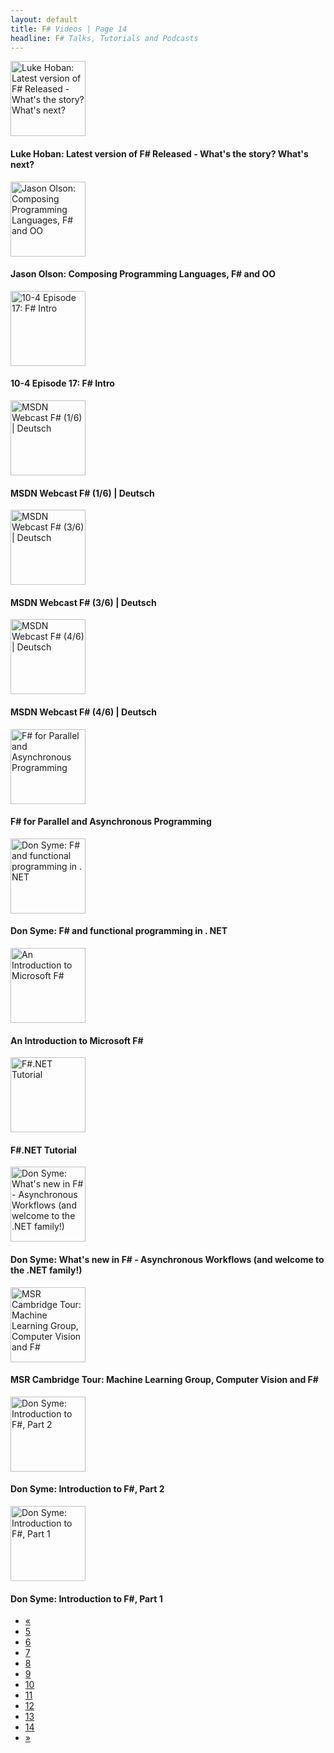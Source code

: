 ```yaml
---
layout: default
title: F# Videos | Page 14
headline: F# Talks, Tutorials and Podcasts
---
```


<div>
  <div class="row">
    <div class="col-md-4">
      <div style="border: none;">
        <a href="http://channel9.msdn.com/Blogs/Charles/Luke-Hoban-Latest-version-of-F-Released-Whats-the-story-Whats-next" class="thumbnail" target="_blank">
          <img src="http://mschnlnine.vo.llnwd.net/d1/Dev/App_Themes/C9/images/avatars/c9classic/default.gif" alt="Luke Hoban: Latest version of F# Released - What's the story? What's next?" style="height: 120px;" />
        </a>
        <div class="caption">
          <h4>Luke Hoban: Latest version of F# Released - What's the story? What's next?</h4>
        </div>
      </div>
    </div>
    <div class="col-md-4">
      <div style="border: none;">
        <a href="http://channel9.msdn.com/Blogs/Charles/Jason-Olson-Composing-Programming-Languages-F-and-OO" class="thumbnail" target="_blank">
          <img src="http://mschnlnine.vo.llnwd.net/d1/Dev/App_Themes/C9/images/avatars/c9classic/default.gif" alt="Jason Olson: Composing Programming Languages, F# and OO" style="height: 120px;" />
        </a>
        <div class="caption">
          <h4>Jason Olson: Composing Programming Languages, F# and OO</h4>
        </div>
      </div>
    </div>
    <div class="col-md-4">
      <div style="border: none;">
        <a href="http://channel9.msdn.com/Shows/10-4/10-4-Episode-17-F-Intro" class="thumbnail" target="_blank">
          <img src="http://mschnlnine.vo.llnwd.net/d1/Dev/App_Themes/C9/images/avatars/c9classic/default.gif" alt="10-4 Episode 17: F# Intro" style="height: 120px;" />
        </a>
        <div class="caption">
          <h4>10-4 Episode 17: F# Intro</h4>
        </div>
      </div>
    </div>
  </div>
  <div class="row">
    <div class="col-md-4">
      <div style="border: none;">
        <a href="http://www.youtube.com/watch?v=1qU7oWHvRKs" class="thumbnail" target="_blank">
          <img src="http://i2.ytimg.com/vi/1qU7oWHvRKs/mqdefault.jpg" alt="MSDN Webcast F# (1/6) | Deutsch" style="height: 120px;" />
        </a>
        <div class="caption">
          <h4>MSDN Webcast F# (1/6) | Deutsch</h4>
        </div>
      </div>
    </div>
    <div class="col-md-4">
      <div style="border: none;">
        <a href="http://www.youtube.com/watch?v=j9d_W_AD9Oc" class="thumbnail" target="_blank">
          <img src="http://i3.ytimg.com/vi/j9d_W_AD9Oc/mqdefault.jpg" alt="MSDN Webcast F# (3/6) | Deutsch" style="height: 120px;" />
        </a>
        <div class="caption">
          <h4>MSDN Webcast F# (3/6) | Deutsch</h4>
        </div>
      </div>
    </div>
    <div class="col-md-4">
      <div style="border: none;">
        <a href="http://www.youtube.com/watch?v=7dLsNswEeAY" class="thumbnail" target="_blank">
          <img src="http://i4.ytimg.com/vi/7dLsNswEeAY/mqdefault.jpg" alt="MSDN Webcast F# (4/6) | Deutsch" style="height: 120px;" />
        </a>
        <div class="caption">
          <h4>MSDN Webcast F# (4/6) | Deutsch</h4>
        </div>
      </div>
    </div>
  </div>
  <div class="row">
    <div class="col-md-4">
      <div style="border: none;">
        <a href="http://www.microsoftpdc.com/2009/FT20" class="thumbnail" target="_blank">
          <img src="http://i.msdn.microsoft.com/ff759495.pap_150x113(en-us).jpg" alt="F# for Parallel and Asynchronous Programming" style="height: 120px;" />
        </a>
        <div class="caption">
          <h4>F# for Parallel and Asynchronous Programming</h4>
        </div>
      </div>
    </div>
    <div class="col-md-4">
      <div style="border: none;">
        <a href="http://channel9.msdn.com/Blogs/martinesmann/Don-Syme-FSharp-and-functional-programming-in-NET" class="thumbnail" target="_blank">
          <img src="http://mschnlnine.vo.llnwd.net/d1/Dev/App_Themes/C9/images/avatars/c9classic/default.gif" alt="Don Syme: F# and functional programming in . NET" style="height: 120px;" />
        </a>
        <div class="caption">
          <h4>Don Syme: F# and functional programming in . NET</h4>
        </div>
      </div>
    </div>
    <div class="col-md-4">
      <div style="border: none;">
        <a href="http://channel9.msdn.com/blogs/pdc2008/tl11" class="thumbnail" target="_blank">
          <img src="http://i.msdn.microsoft.com/ff759495.introduction_150x113(en-us).jpg" alt="An Introduction to Microsoft F#" style="height: 120px;" />
        </a>
        <div class="caption">
          <h4>An Introduction to Microsoft F#</h4>
        </div>
      </div>
    </div>
  </div>
  <div class="row">
    <div class="col-md-4">
      <div style="border: none;">
        <a href="http://www.youtube.com/watch?v=QIBSbNaw69U" class="thumbnail" target="_blank">
          <img src="http://i2.ytimg.com/vi/QIBSbNaw69U/mqdefault.jpg" alt="F#.NET Tutorial" style="height: 120px;" />
        </a>
        <div class="caption">
          <h4>F#.NET Tutorial</h4>
        </div>
      </div>
    </div>
    <div class="col-md-4">
      <div style="border: none;">
        <a href="http://channel9.msdn.com/Blogs/Charles/Don-Syme-Whats-new-in-F-Asynchronous-Workflows-and-welcome-to-the-NET-family" class="thumbnail" target="_blank">
          <img src="http://mschnlnine.vo.llnwd.net/d1/Dev/App_Themes/C9/images/avatars/c9classic/default.gif" alt="Don Syme: What's new in F# - Asynchronous Workflows (and welcome to the .NET family!)" style="height: 120px;" />
        </a>
        <div class="caption">
          <h4>Don Syme: What's new in F# - Asynchronous Workflows (and welcome to the .NET family!)</h4>
        </div>
      </div>
    </div>
    <div class="col-md-4">
      <div style="border: none;">
        <a href="http://channel9.msdn.com/Blogs/Charles/MSR-Cambridge-Tour-Machine-Learning-Group-Computer-Vision-and-F" class="thumbnail" target="_blank">
          <img src="http://mschnlnine.vo.llnwd.net/d1/Dev/App_Themes/C9/images/avatars/c9classic/default.gif" alt="MSR Cambridge Tour: Machine Learning Group, Computer Vision and F#" style="height: 120px;" />
        </a>
        <div class="caption">
          <h4>MSR Cambridge Tour: Machine Learning Group, Computer Vision and F#</h4>
        </div>
      </div>
    </div>
  </div>
  <div class="row">
    <div class="col-md-4">
      <div style="border: none;">
        <a href="http://channel9.msdn.com/Blogs/Charles/Don-Syme-Introduction-to-F-Part-2" class="thumbnail" target="_blank">
          <img src="http://mschnlnine.vo.llnwd.net/d1/Dev/App_Themes/C9/images/avatars/c9classic/default.gif" alt="Don Syme: Introduction to F#, Part 2" style="height: 120px;" />
        </a>
        <div class="caption">
          <h4>Don Syme: Introduction to F#, Part 2</h4>
        </div>
      </div>
    </div>
    <div class="col-md-4">
      <div style="border: none;">
        <a href="http://channel9.msdn.com/Blogs/Charles/Don-Syme-Introduction-to-F-Part-1" class="thumbnail" target="_blank">
          <img src="http://mschnlnine.vo.llnwd.net/d1/Dev/App_Themes/C9/images/avatars/c9classic/default.gif" alt="Don Syme: Introduction to F#, Part 1" style="height: 120px;" />
        </a>
        <div class="caption">
          <h4>Don Syme: Introduction to F#, Part 1</h4>
        </div>
      </div>
    </div>
  </div>
  <ul class="pagination">
    <li>
      <a href="13">«</a>
    </li>
    <li>
      <a href="5">5</a>
    </li>
    <li>
      <a href="6">6</a>
    </li>
    <li>
      <a href="7">7</a>
    </li>
    <li>
      <a href="8">8</a>
    </li>
    <li>
      <a href="9">9</a>
    </li>
    <li>
      <a href="10">10</a>
    </li>
    <li>
      <a href="11">11</a>
    </li>
    <li>
      <a href="12">12</a>
    </li>
    <li>
      <a href="13">13</a>
    </li>
    <li class="active">
      <a href="14">14</a>
    </li>
    <li class="disabled">
      <a href="#">»</a>
    </li>
  </ul>
</div>
